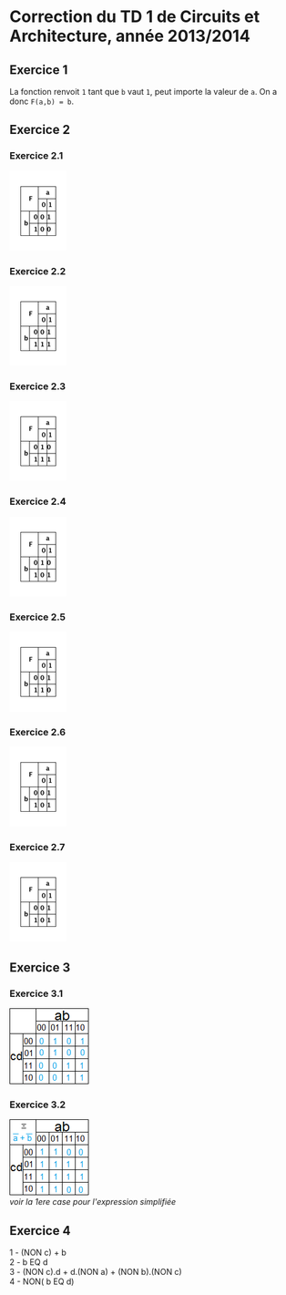 ﻿# Correction du TD 1 de Circuits et Architecture, année 2013/2014

## Exercice 1

La fonction renvoit `1` tant que `b` vaut `1`, peut importe la valeur de `a`. On
a donc `F(a,b) = b`.

## Exercice 2

### Exercice 2.1

![](ex2-1.png)

### Exercice 2.2

![](ex2-2.png)

### Exercice 2.3

![](ex2-3.png)

### Exercice 2.4

![](ex2-4.png)

### Exercice 2.5

![](ex2-5.png)

### Exercice 2.6

![](ex2-6.png)

### Exercice 2.7

![](ex2-7.png)

## Exercice 3

### Exercice 3.1

![](ex3-1.png)

### Exercice 3.2

![](ex3-2.png)  
_voir la 1ere case pour l'expression simplifiée_

## Exercice 4

1 - (NON c) + b  
2 - b EQ d  
3 - (NON c).d + d.(NON a) + (NON b).(NON c)  
4 - NON( b EQ d)